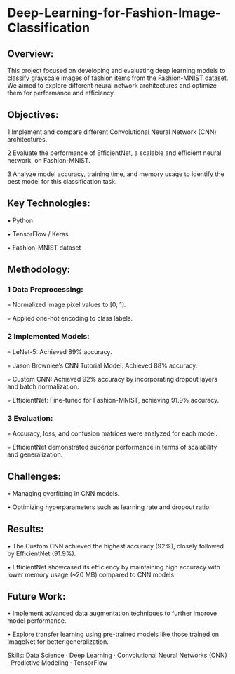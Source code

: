 # Deep-Learning-for-Fashion-Image-Classification

## Overview: 

This project focused on developing and evaluating deep learning models to classify grayscale images of fashion items from the Fashion-MNIST dataset. We aimed to explore different neural network architectures and optimize them for performance and efficiency.

## Objectives:

 1 Implement and compare different Convolutional Neural Network (CNN) architectures.

 2 Evaluate the performance of EfficientNet, a scalable and efficient neural network, on Fashion-MNIST.
 
 3 Analyze model accuracy, training time, and memory usage to identify the best model for this classification task.

## Key Technologies:

 • Python
 
 • TensorFlow / Keras
 
 • Fashion-MNIST dataset

## Methodology:
 
### 1 Data Preprocessing:
 
 ◦ Normalized image pixel values to [0, 1].
 
 ◦ Applied one-hot encoding to class labels.
 
### 2 Implemented Models:
 
 ◦ LeNet-5: Achieved 89% accuracy.
 
 ◦ Jason Brownlee’s CNN Tutorial Model: Achieved 88% accuracy.
 
 ◦ Custom CNN: Achieved 92% accuracy by incorporating dropout layers and batch normalization.
 
 ◦ EfficientNet: Fine-tuned for Fashion-MNIST, achieving 91.9% accuracy.
 
### 3 Evaluation:
 
 ◦ Accuracy, loss, and confusion matrices were analyzed for each model.
 
 ◦ EfficientNet demonstrated superior performance in terms of scalability and generalization.

## Challenges:

 • Managing overfitting in CNN models.
 
 • Optimizing hyperparameters such as learning rate and dropout ratio.

## Results:

 • The Custom CNN achieved the highest accuracy (92%), closely followed by EfficientNet (91.9%).
 
 • EfficientNet showcased its efficiency by maintaining high accuracy with lower memory usage (~20 MB) compared to CNN models.

## Future Work:
 
 • Implement advanced data augmentation techniques to further improve model performance.
 
 • Explore transfer learning using pre-trained models like those trained on ImageNet for better generalization.

Skills: Data Science · Deep Learning · Convolutional Neural Networks (CNN) · Predictive Modeling · TensorFlow
